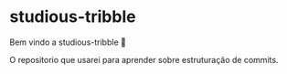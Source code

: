 # studious-tribble

Bem vindo a studious-tribble :tada:

O repositorio que usarei para aprender sobre estruturação de commits.